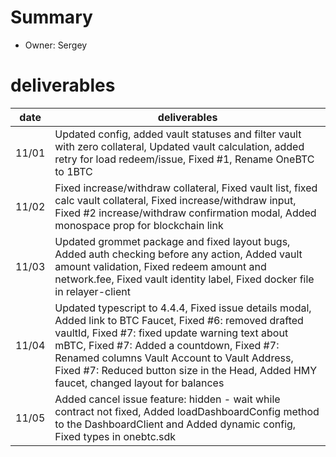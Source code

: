 # Summary
* Owner: Sergey

# deliverables
| date  | deliverables |
|--- | ---|
| 11/01  | Updated config, added vault statuses and filter vault with zero collateral, Updated vault calculation, added retry for load redeem/issue, Fixed #1, Rename OneBTC to 1BTC |
| 11/02  | Fixed increase/withdraw collateral, Fixed vault list, fixed calc vault collateral, Fixed increase/withdraw input, Fixed #2 increase/withdraw confirmation modal, Added monospace prop for blockchain link |
| 11/03  | Updated grommet package and fixed layout bugs, Added auth checking before any action, Added vault amount validation, Fixed redeem amount and network.fee,  Fixed vault identity label, Fixed docker file in relayer-client |
| 11/04  | Updated typescript to 4.4.4, Fixed issue details modal, Added link to BTC Faucet, Fixed #6: removed drafted vaultId, Fixed #7: fixed update warning text about mBTC, Fixed #7: Added a countdown, Fixed #7: Renamed columns Vault Account to Vault Address, Fixed #7: Reduced button size in the Head, Added HMY faucet, changed layout for balances |
| 11/05  | Added cancel issue feature: hidden - wait while contract not fixed, Added loadDashboardConfig method to the DashboardClient and Added dynamic config, Fixed types in onebtc.sdk |